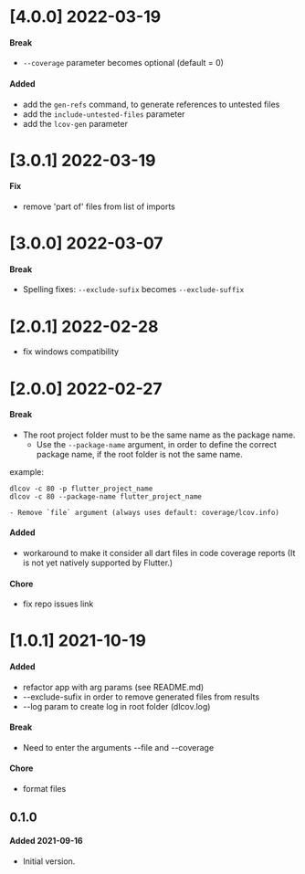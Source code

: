 # [4.0.0] 2022-03-19
#### Break
- `--coverage` parameter becomes optional (default = 0)

#### Added
- add the `gen-refs` command, to generate references to untested files
- add the `include-untested-files` parameter
- add the `lcov-gen` parameter

# [3.0.1] 2022-03-19
#### Fix
- remove 'part of' files from list of imports

# [3.0.0] 2022-03-07
#### Break
- Spelling fixes: `--exclude-sufix` becomes `--exclude-suffix`

# [2.0.1] 2022-02-28
- fix windows compatibility

# [2.0.0] 2022-02-27

#### Break
- The root project folder must to be the same name as the package name.
    - Use the `--package-name` argument, in order to define the correct package name, if the root folder is not the same name.

example:
```shell
dlcov -c 80 -p flutter_project_name
dlcov -c 80 --package-name flutter_project_name

- Remove `file` argument (always uses default: coverage/lcov.info)
```
#### Added
- workaround to make it consider all dart files in code coverage reports (It is not yet natively supported by Flutter.)
#### Chore
- fix repo issues link

# [1.0.1] 2021-10-19
#### Added
- refactor app with arg params (see README.md)
- --exclude-sufix in order to remove generated files from results
- --log param to create log in root folder (dlcov.log)
#### Break
- Need to enter the arguments --file and --coverage
#### Chore
- format files


## 0.1.0
#### Added 2021-09-16
- Initial version.

